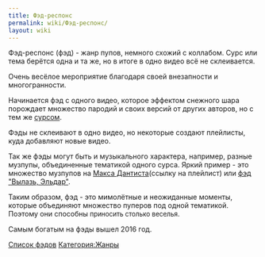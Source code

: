 ```yaml
---
title: Фэд-респонс
permalink: wiki/Фэд-респонс/
layout: wiki
---
```


Фэд-респонс (фэд) - жанр пупов, немного схожий с коллабом. Сурс или тема
берётся одна и та же, но в итоге в одно видео всё не склеивается.

Очень весёлое мероприятие благодаря своей внезапности и многогранности.

Начинается фэд с одного видео, которое эффектом снежного шара порождает
множество пародий и своих версий от других авторов, но с тем же
[сурсом](Термины#С "wikilink"). 

Фэды не склеивают в одно видео, но некоторые создают плейлисты, куда
добавляют новые видео.

Так же фэды могут быть и музыкального характера, например, разные
музпупы, объединенные тематикой одного сурса. Яркий пример - это
множество музпупов на [Макса Дантиста](/wiki/MaxDentist "wikilink")(ссылку на
плейлист) или [фэд "Вылазь, Эльдар"](Вылазь_Эльдар_Фэд "wikilink").

Таким образом, фэд - это мимолётные и неожиданные моменты, которые
объединяют множество пуперов под одной тематикой. Поэтому они
способны <span style="font-size:13px;">приносить столько веселья</span>.

Самым богатым на фэды вышел 2016 год.

[Список
фэдов](http://ru.ruspoop.wikia.com/wiki/%D0%9A%D0%B0%D1%82%D0%B5%D0%B3%D0%BE%D1%80%D0%B8%D1%8F:%D0%A4%D1%8D%D0%B4%D1%8B)
[Категория:Жанры](Категория:Жанры "wikilink")
